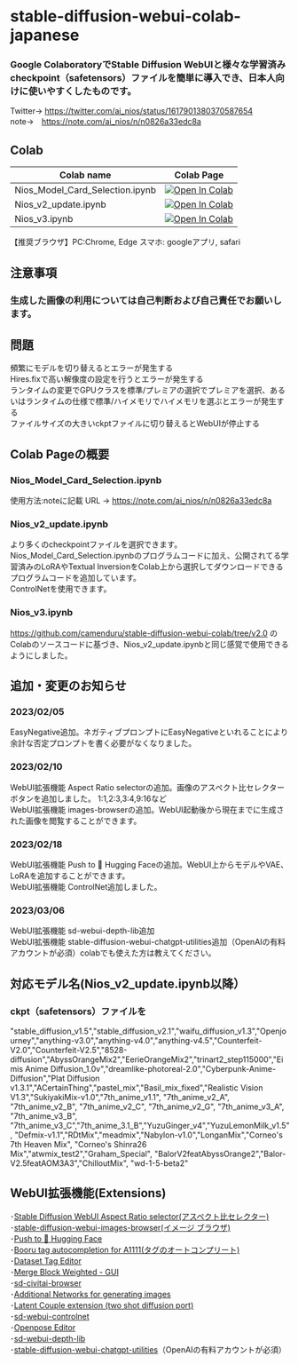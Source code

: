 # stable-diffusion-webui-colab-japanese

### Google ColaboratoryでStable Diffusion WebUIと様々な学習済みcheckpoint（safetensors）ファイルを簡単に導入でき、日本人向けに使いやすくしたものです。
 Twitter→ https://twitter.com/ai_nios/status/1617901380370587654 <br>
 note→　https://note.com/ai_nios/n/n0826a33edc8a
## Colab
| Colab name | Colab Page |
| --- | --- |
Nios_Model_Card_Selection.ipynb | [![Open In Colab](https://colab.research.google.com/assets/colab-badge.svg)](https://colab.research.google.com/github/AI-Nios/Nios-stable-diffusion-webui-colab-japan/blob/main/Nios_Model_Card_Selection.ipynb)  
Nios_v2_update.ipynb | [![Open In Colab](https://colab.research.google.com/assets/colab-badge.svg)](https://colab.research.google.com/github/AI-Nios/Nios-stable-diffusion-webui-colab-japan/blob/main/Nios_v2_update.ipynb) 
Nios_v3.ipynb | [![Open In Colab](https://colab.research.google.com/assets/colab-badge.svg)](https://colab.research.google.com/github/AI-Nios/Nios-stable-diffusion-webui-colab-japan/blob/main/Nios_v3.ipynb) 

【推奨ブラウザ】PC:Chrome, Edge スマホ: googleアプリ, safari<br>

## 注意事項
###  生成した画像の利用については自己判断および自己責任でお願いします。

## 問題
頻繁にモデルを切り替えるとエラーが発生する<br>
Hires.fixで高い解像度の設定を行うとエラーが発生する<br>
ランタイムの変更でGPUクラスを標準/プレミアの選択でプレミアを選択、あるいはランタイムの仕様で標準/ハイメモリでハイメモリを選ぶとエラーが発生する<br>
ファイルサイズの大きいckptファイルに切り替えるとWebUIが停止する<br>

## Colab Pageの概要
### Nios_Model_Card_Selection.ipynb
使用方法:noteに記載 URL → https://note.com/ai_nios/n/n0826a33edc8a 
### Nios_v2_update.ipynb
より多くのcheckpointファイルを選択できます。
Nios_Model_Card_Selection.ipynbのプログラムコードに加え、公開されてる学習済みのLoRAやTextual InversionをColab上から選択してダウンロードできるプログラムコードを追加しています。<br>
ControlNetを使用できます。
### Nios_v3.ipynb
https://github.com/camenduru/stable-diffusion-webui-colab/tree/v2.0 のColabのソースコードに基づき、Nios_v2_update.ipynbと同じ感覚で使用できるようにしました。<br>

## 追加・変更のお知らせ
### 2023/02/05<br>
EasyNegative追加。ネガティブプロンプトにEasyNegativeといれることにより余計な否定プロンプトを書く必要がなくなりました。<br>
### 2023/02/10<br>
WebUI拡張機能 Aspect Ratio selectorの追加。画像のアスペクト比セレクターボタンを追加しました。 1:1,2:3,3:4,9:16など<br>
WebUI拡張機能 images-browserの追加。WebUI起動後から現在までに生成された画像を閲覧することができます。<br>
### 2023/02/18<br>
WebUI拡張機能 Push to 🤗 Hugging Faceの追加。WebUI上からモデルやVAE、LoRAを追加することができます。<br>
WebUI拡張機能 ControlNet追加しました。<br>
### 2023/03/06<br>
WebUI拡張機能 sd-webui-depth-lib追加<br>
WebUI拡張機能 stable-diffusion-webui-chatgpt-utilities追加（OpenAIの有料アカウントが必須）colabでも使えた方は教えてください。<br>

## 対応モデル名(Nios_v2_update.ipynb以降）<br>
### ckpt（safetensors）ファイルを<br>
"stable_diffusion_v1.5","stable_diffusion_v2.1","waifu_diffusion_v1.3","Openjourney","anything-v3.0","anything-v4.0","anything-v4.5","Counterfeit-V2.0","Counterfeit-V2.5","8528-diffusion","AbyssOrangeMix2","EerieOrangeMix2","trinart2_step115000","Eimis Anime Diffusion_1.0v","dreamlike-photoreal-2.0","Cyberpunk-Anime-Diffusion","Plat Diffusion v1.3.1","ACertainThing","pastel_mix","Basil_mix_fixed","Realistic Vision V1.3","SukiyakiMix-v1.0","7th_anime_v1.1", "7th_anime_v2_A", "7th_anime_v2_B", "7th_anime_v2_C", "7th_anime_v2_G", "7th_anime_v3_A", "7th_anime_v3_B", "7th_anime_v3_C","7th_anime_3.1_B","YuzuGinger_v4","YuzuLemonMilk_v1.5", "Defmix-v1.1","RDtMix","meadmix","Nabylon-v1.0","LonganMix","Corneo's 7th Heaven Mix", "Corneo's Shinra26 Mix","atwmix_test2","Graham_Special", "BalorV2featAbyssOrange2","Balor-V2.5featAOM3A3","ChilloutMix", "wd-1-5-beta2"

## WebUI拡張機能(Extensions)
･[Stable Diffusion WebUI Aspect Ratio selector(アスペクト比セレクター)](https://github.com/alemeliTwitters/sd-webui-ar)<br>
･[stable-diffusion-webui-images-browser(イメージ ブラウザ)](https://github.com/yfszzx/stable-diffusion-webui-images-browser)<br>
･[Push to 🤗 Hugging Face](https://github.com/camenduru/stable-diffusion-webui-huggingface)<br>
･[Booru tag autocompletion for A1111(タグのオートコンプリート)](https://github.com/DominikDoom/a1111-sd-webui-tagcomplete)<br>
･[Dataset Tag Editor](https://github.com/toshiaki1729/stable-diffusion-webui-dataset-tag-editor)<br>
･[Merge Block Weighted - GUI](https://github.com/bbc-mc/sdweb-merge-block-weighted-gui)<br>
･[sd-civitai-browser](https://github.com/camenduru/sd-civitai-browser)<br>
･[Additional Networks for generating images](https://github.com/kohya-ss/sd-webui-additional-networks)<br>
･[Latent Couple extension (two shot diffusion port)](https://github.com/opparco/stable-diffusion-webui-two-shot)<br>
･[sd-webui-controlnet](https://github.com/Mikubill/sd-webui-controlnet)<br>
･[Openpose Editor](https://github.com/camenduru/openpose-editor)<br>
･[sd-webui-depth-lib](https://github.com/jexom/sd-webui-depth-lib)<br>
･[stable-diffusion-webui-chatgpt-utilities](https://github.com/hallatore/stable-diffusion-webui-chatgpt-utilities)（OpenAIの有料アカウントが必須）<br>
